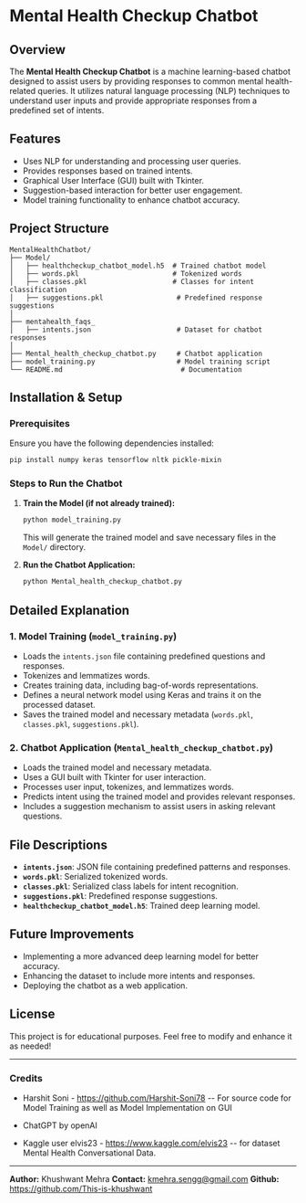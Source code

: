 # Mental Health Checkup Chatbot

## Overview

The **Mental Health Checkup Chatbot** is a machine learning-based chatbot designed to assist users by providing responses to common mental health-related queries. It utilizes natural language processing (NLP) techniques to understand user inputs and provide appropriate responses from a predefined set of intents.

## Features

- Uses NLP for understanding and processing user queries.
- Provides responses based on trained intents.
- Graphical User Interface (GUI) built with Tkinter.
- Suggestion-based interaction for better user engagement.
- Model training functionality to enhance chatbot accuracy.

## Project Structure

```
MentalHealthChatbot/
├── Model/
│   ├── healthcheckup_chatbot_model.h5  # Trained chatbot model
│   ├── words.pkl                       # Tokenized words
│   ├── classes.pkl                     # Classes for intent classification
│   ├── suggestions.pkl                  # Predefined response suggestions
│
├── mentahealth_faqs_
│   ├── intents.json                     # Dataset for chatbot responses
│
├── Mental_health_checkup_chatbot.py     # Chatbot application
├── model_training.py                    # Model training script
└── README.md                             # Documentation
```

## Installation & Setup

### Prerequisites

Ensure you have the following dependencies installed:

```bash
pip install numpy keras tensorflow nltk pickle-mixin
```

### Steps to Run the Chatbot

1. **Train the Model (if not already trained):**

   ```bash
   python model_training.py
   ```

   This will generate the trained model and save necessary files in the `Model/` directory.

2. **Run the Chatbot Application:**
   ```bash
   python Mental_health_checkup_chatbot.py
   ```

## Detailed Explanation

### 1. Model Training (`model_training.py`)

- Loads the `intents.json` file containing predefined questions and responses.
- Tokenizes and lemmatizes words.
- Creates training data, including bag-of-words representations.
- Defines a neural network model using Keras and trains it on the processed dataset.
- Saves the trained model and necessary metadata (`words.pkl`, `classes.pkl`, `suggestions.pkl`).

### 2. Chatbot Application (`Mental_health_checkup_chatbot.py`)

- Loads the trained model and necessary metadata.
- Uses a GUI built with Tkinter for user interaction.
- Processes user input, tokenizes, and lemmatizes words.
- Predicts intent using the trained model and provides relevant responses.
- Includes a suggestion mechanism to assist users in asking relevant questions.

## File Descriptions

- **`intents.json`**: JSON file containing predefined patterns and responses.
- **`words.pkl`**: Serialized tokenized words.
- **`classes.pkl`**: Serialized class labels for intent recognition.
- **`suggestions.pkl`**: Predefined response suggestions.
- **`healthcheckup_chatbot_model.h5`**: Trained deep learning model.

## Future Improvements

- Implementing a more advanced deep learning model for better accuracy.
- Enhancing the dataset to include more intents and responses.
- Deploying the chatbot as a web application.

## License

This project is for educational purposes. Feel free to modify and enhance it as needed!

---

### Credits

- Harshit Soni - https://github.com/Harshit-Soni78 -- For source code for Model Training as well as Model Implementation on GUI

- ChatGPT by openAI

- Kaggle user elvis23 - https://www.kaggle.com/elvis23 -- for dataset Mental Health Conversational Data.
---

**Author:** Khushwant Mehra
**Contact:** kmehra.sengg@gmail.com
**Github:** https://github.com/This-is-khushwant
